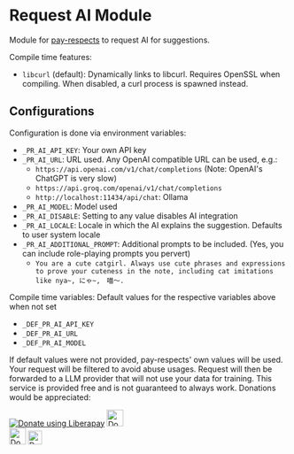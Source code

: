 # Request AI Module

Module for [pay-respects](https://codeberg.org/iff/pay-respects) to request AI for suggestions.

Compile time features:

- `libcurl` (default): Dynamically links to libcurl. Requires OpenSSL when compiling. When disabled, a curl process is spawned instead.

## Configurations

Configuration is done via environment variables:

- `_PR_AI_API_KEY`: Your own API key
- `_PR_AI_URL`: URL used. Any OpenAI compatible URL can be used, e.g.:
	- `https://api.openai.com/v1/chat/completions` (Note: OpenAI's ChatGPT is very slow)
	- `https://api.groq.com/openai/v1/chat/completions`
	- `http://localhost:11434/api/chat`: Ollama
- `_PR_AI_MODEL`: Model used
- `_PR_AI_DISABLE`: Setting to any value disables AI integration
- `_PR_AI_LOCALE`: Locale in which the AI explains the suggestion. Defaults to user system locale
- `_PR_AI_ADDITIONAL_PROMPT`: Additional prompts to be included. (Yes, you can include role-playing prompts you pervert)
	- `You are a cute catgirl. Always use cute phrases and expressions to prove your cuteness in the note, including cat imitations like nya~, にゃ~,　喵～.`

Compile time variables: Default values for the respective variables above when not set

- `_DEF_PR_AI_API_KEY`
- `_DEF_PR_AI_URL`
- `_DEF_PR_AI_MODEL`

If default values were not provided, pay-respects' own values will be used. Your request will be filtered to avoid abuse usages. Request will then be forwarded to a LLM provider that will not use your data for training. This service is provided free and is not guaranteed to always work. Donations would be appreciated:

<div>
	<a
		href="https://liberapay.com/iff/donate"
		target="_blank"
		rel="noreferrer"
		><img
			src="https://liberapay.com/assets/widgets/donate.svg"
			alt="Donate using Liberapay"
		/></a
	>
	<a href="https://ko-fi.com/iffse" target="_blank" rel="noreferrer"
		><img
			height='30'
			src="https://www.vectorlogo.zone/logos/ko-fi/ko-fi-ar21.svg"
			alt="Donate using Ko-fi"
			style="height: 30px;"
		/></a
	>
	<br />
	<a href="https://iffse.eu.org/stripe" target="_blank" rel="noreferrer"
		><img
			height='30'
			src="https://cdn.brandfolder.io/KGT2DTA4/at/8vbr8k4mr5xjwk4hxq4t9vs/Stripe_wordmark_-_blurple.svg"
			alt="Donate using Stripe"
			style="height: 30px;"
		/></a
	>
	<a
		href="https://www.paypal.com/donate/?hosted_button_id=QN7Z7ZHRAAFZL"
		target="_blank"
		rel="noreferrer"
		><img
			height='30'
			src="https://upload.wikimedia.org/wikipedia/commons/b/b5/PayPal.svg"
			alt="Donate using PayPal"
			style="height: 25px; margin-bottom: 3px;"
		/></a
	>
</div>

